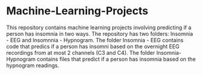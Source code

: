 # Machine-Learning-Projects
This repository contains machine learning projects involving predicting if a person has insomnia in two ways. 
The repository has two folders: Insomnia - EEG and Insomnnia - Hypnogram.
The folder Insomnia - EEG contains code that predics if a person has insomni based on the overnight EEG recordings from at most 2 channels (C3 and C4).
The folder Insomnia-Hypnogram contains files that predict if a person has insomnia based on the hypnogram readings.
